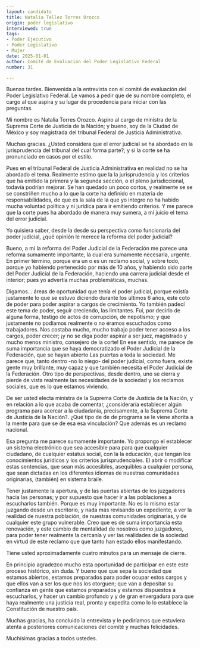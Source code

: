```yaml
---
layout: candidato
title: Natalia Tellez Torres Orozco
origin: poder legislativo
interviewed: true
tags:
- Poder Ejecutivo
- Poder Legislativo
- Mujer
date: 2025-01-01
author: Comité de Evaluación del Poder Legislativo Federal
number: 31

---
```


Buenas tardes. Bienvenida a la entrevista con el comité de evaluación del Poder Legislativo Federal. Le vamos a pedir que de su nombre completo, el cargo al que aspira y su lugar de procedencia para iniciar con las preguntas.

Mi nombre es Natalia Torres Orozco. Aspiro al cargo de ministra de la Suprema Corte de Justicia de la Nación; y bueno, soy de la Ciudad de México y soy magistrada del tribunal Federal de Justicia Administrativa.

Muchas gracias. ¿Usted considera que el error judicial se ha abordado en la jurisprudencia del tribunal del cual forma parte?; y si la corte se ha pronunciado en casos por el estilo.

Pues en el tribunal Federal de Justicia Administrativa en realidad no se ha abordado el tema. Realmente estimo que la la jurisprudencia y los criterios que ha emitido la primera y la segunda sección, o el pleno jurisdiccional, todavía podrían mejorar. Se han quedado un poco cortos, y realmente se se se constriñen mucho a lo que la corte ha definido en materia de responsabilidades, de que es la sala de la que yo integro no ha habido mucha voluntad política y ni jurídica para ir emitiendo criterios. Y me parece que la corte pues ha abordado de manera muy sumera, a mi juicio el tema del error judicial.

Yo quisiera saber, desde la desde su perspectiva como funcionaria del poder judicial, ¿qué opinión le merece la reforma del poder judicial?

Bueno, a mí la reforma del Poder Judicial de la Federación me parece una reforma sumamente importante, la cual era sumamente necesaria, urgente. En primer término, porque era un o es un reclamo social, y sobre todo, porque yo habiendo pertenecido por más de 10 años, y habiendo sido parte del Poder Judicial de la Federación, haciendo una carrera judicial desde el interior; pues yo advertía muchas problemáticas, muchas.

Digamos… áreas de oportunidad que tenía el poder judicial, porque existía justamente lo que se estuvo diciendo durante los últimos 6 años, este coto de poder para poder aspirar a cargos de crecimiento. Yo también padecí este tema de poder, seguir creciendo, las limitantes. Fui, por decirlo de alguna forma, testigo de actos de corrupción, de nepotismo; y que justamente no podíamos realmente o no éramos escuchados como trabajadores. 
Nos costaba mucho, mucho trabajo poder tener acceso a los cargos, poder crecer; ¡y no se diga poder aspirar a ser juez, magistrado y mucho menos ministro, consejero de la corte! En ese sentido, me parece de suma importancia que se haya democratizado el Poder Judicial de la Federación, que se hayan abierto Las puertas a toda la sociedad. 
Me parece que, tanto dentro -no lo niego- del poder judicial, como fuera, existe gente muy brillante, muy capaz y que también necesita el Poder Judicial de la Federación. Otro tipo de perspectivas, desde dentro, uno se cierra y pierde de vista realmente las necesidades de la sociedad y los reclamos sociales, que es lo que estamos viviendo.

De ser usted electa ministra de la Suprema Corte de Justicia de la Nación, y en relación a lo que acaba de comentar, ¿consideraría establecer algún programa para acercar a la ciudadanía, precisamente, a la Suprema Corte de Justicia de la Nación?. ¿Qué tipo de de de programa se le viene ahorita a la mente para que  se de esa esa vinculación? Que además es un reclamo nacional.

Esa pregunta me parece sumamente importante. Yo propongo el establecer un sistema electrónico que sea accesible para para que cualquier ciudadano, de cualquier estatus social, con la la educación, que tengan los conocimientos jurídicos y los criterios jurisprudenciales. El abrir o modificar estas sentencias, que sean más accesibles, asequibles a cualquier persona, que sean dictadas en los diferentes idiomas de nuestras comunidades originarias, (también) en sistema braile.

Tener justamente la apertura, y de las puertas abiertas de los juzgadores hacia las personas; y por supuesto que hacer ir a las poblaciones a escucharlos también. Porque es muy importante. No es lo mismo estar juzgando desde un escritorio, y nada más revisando un expediente, a ver la realidad de nuestra población, de nuestras comunidades originarias, y de cualquier este grupo vulnerable.
Creo que es de suma importancia esta renovación, y este cambio de mentalidad de nosotros como juzgadores, para poder tener realmente la cercanía y ver las realidades de la sociedad en virtud de este reclamo que que tanto han estado ellos manifestando.

Tiene usted aproximadamente cuatro minutos para un mensaje de cierre.

En principio agradezco mucho esta oportunidad de participar en este este proceso histórico, sin duda. Y bueno que que sepa la sociedad que estamos abiertos, estamos preparados para poder ocupar estos cargos y que ellos van a ser los que nos los otorguen; que van a depositar su confianza en gente que estamos preparados y estamos dispuestos a escucharlos, y hacer un cambio profundo y y de gran envergadura para que haya realmente una justicia real, pronta y expedita como lo lo establece la Constitución de nuestro país.

Muchas gracias, ha concluido la entrevista y le pediríamos que estuviera atenta a posteriores comunicaciones del comité y muchas felicidades.

Muchísimas gracias a todos ustedes.

